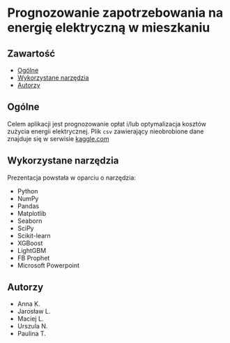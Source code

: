 # Prognozowanie zapotrzebowania na energię elektryczną w mieszkaniu
## Zawartość
* [Ogólne](#ogolne)
* [Wykorzystane narzędzia](#wykorzystane-narzedzia)
* [Autorzy](#autorzy)

## Ogólne
Celem aplikacji jest prognozowanie opłat i/lub optymalizacja kosztów zużycia energii elektrycznej. Plik `csv` zawierający nieobrobione dane znajduje się w serwisie [kaggle.com](https://www.kaggle.com/datasets/uciml/electric-power-consumption-data-set)

## Wykorzystane narzędzia
Prezentacja powstała w oparciu o narzędzia:
* Python
* NumPy
* Pandas
* Matplotlib
* Seaborn
* SciPy
* Scikit-learn
* XGBoost
* LightGBM
* FB Prophet
* Microsoft Powerpoint
	
## Autorzy
* Anna K.
* Jarosław L.
* Maciej L.
* Urszula N.
* Paulina T.
